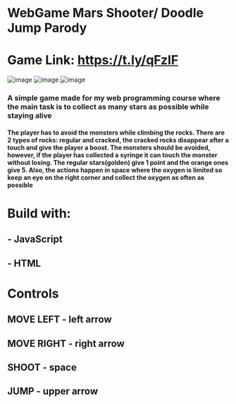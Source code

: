 # WebGame Mars Shooter/ Doodle Jump Parody
# Game Link: https://t.ly/qFzlF
![image](https://github.com/user-attachments/assets/ceb0dd32-4130-48f0-a4a3-22157d71cc29)
![image](https://github.com/user-attachments/assets/adce17bf-30a0-4346-9a6c-846245e85239)
![image](https://github.com/user-attachments/assets/54a1b344-bc59-4a42-b633-6bff172de50f)

### A simple game made for my web programming course where the main task is to collect as many stars as possible while staying alive
#### The player has to avoid the monsters while climbing the rocks. There are 2 types of rocks: regular and cracked, the cracked rocks disappear after a touch and give the player a boost. The monsters should be avoided, however, if the player has collected a syringe it can touch the monster without losing. The regular stars(golden) give 1 point and the orange ones give 5. Also, the actions happen in space where the oxygen is limited so keep an eye on the right corner and collect the oxygen as often as possible
# Build with:
## - JavaScript
## - HTML
# Controls
## MOVE LEFT - left arrow
## MOVE RIGHT - right arrow
## SHOOT - space
## JUMP - upper arrow

